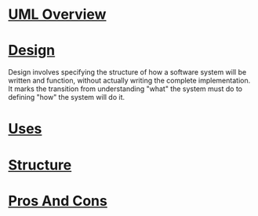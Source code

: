 # [UML Overview](Overview.md)

# [Design](Design_phase.md)

Design involves specifying the structure of how a software system will be written and function, without actually writing the complete implementation. It marks the transition from understanding "what" the system must do to defining "how" the system will do it.

# [Uses](Uses.md)

# [Structure](Structure.md)

# [Pros And Cons](pros_cons.md)

